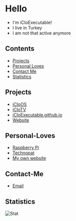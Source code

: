 # Hello 

* I'm iCloExecutable!
* I live in Turkey 
* I am not that active anymore

## Contents
- [Projects](#projects)
- [Personal Loves](#Personal-Loves)
- [Contact Me](#Contact-Me)
- [Statistics](#Statistics)


## Projects
* [iCloOS](https://github.com/iCloExecutable/iCloOS)
* [iCloTV](http://github.com/icloexecutable/iclotv)
* [iCloExecutable.github.io](https://github.com/iCloExecutable/iCloExecutable.github.io)
* [Website](https://github.com/iCloExecutable/iclostudios.ml)

## Personal-Loves
* [Raspberry Pi](https://www.raspberrypi.org)
* [Technopat](https://www.technopat.net)
* [My own website](https://iclostudios.ml)

## Contact-Me
* [Email](mailto:er3es6666@protonmail.ch)

## Statistics
![Stat](https://github-readme-stats.vercel.app/api?username=icloexecutable&show_icons=true&hide_border=true&count_private=true&theme=dracula)
